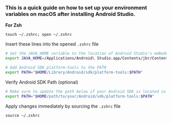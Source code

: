 ### This is a quick guide on how to set up your environment variables on macOS after installing Android Studio.

**For Zsh**
```shell
touch ~/.zshrc; open ~/.zshrc
```

Insert these lines into the opened `.zshrc` file
```zsh
# Set the JAVA_HOME variable to the location of Android Studio's embedded JDK
export JAVA_HOME=/Applications/Android\ Studio.app/Contents/jbr/Contents/Home

# Add Android SDK platform-tools to the PATH
export PATH="$HOME/Library/Android/sdk/platform-tools:$PATH"
```
Verify Android SDK Path (optional)
```zsh
# Make sure to update the path below if your Android SDK is located in a different directory
export PATH="$HOME/path/to/your/Android/sdk/platform-tools:$PATH"
```
Apply changes immediately by sourcing the `.zshrc` file
```shell
source ~/.zshrc
```
